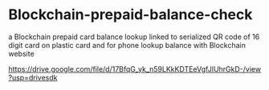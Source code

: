 # Blockchain-prepaid-balance-check
a Blockchain prepaid card balance lookup linked to serialized QR code of 16 digit card on plastic card and for phone lookup balance with Blockchain website


https://drive.google.com/file/d/17BfqG_yk_n59LKkKDTEeVgfJIUhrGkD-/view?usp=drivesdk
